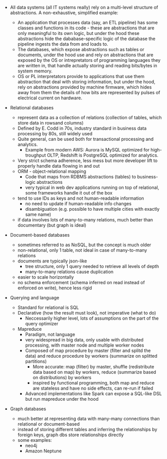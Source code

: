 - All data systems (all IT systems really) rely on a multi-level structure of abstractions. A non-exhaustive, simplified example:
  - An application that processes data (say, an ETL pipeline) has some classes and functions in its code - these are abstractions that are only meaningful to its own logic, but under the hood these abstractions hide the dababase-specific logic of the database the pipeline ingests the data from and loads to.
  - The databases, which expose abstractions such as tables or documents, under the hood use and rely on abstractions that are exposed by the OS or intrepretators of programming languages they are written in, that handle actually storing and reading bits/bytes in system memory.
  - OS or PL interpretators provide to applications that use them abstraction that deal with storing information, but under the hood, rely on abstractions provided by machine firmware, which hides away from them the details of how bits are represented by pulses of electrical current on hardware.

- Relational databases
  - represent data as a collection of relations (collection of tables, which store data in rowsand columns)
  - Defined by E. Codd in 70s, industry standard in business data processing by 80s, still widely used
  - Quite general, can be used both for transactional processing and analytics.
    - Example from modern AWS: Aurora is MySQL optimized for high-troughput OLTP, Redshift is PostgreSQL optimized for analytics.
  - Very strict schema adherence, less mess but more developer lift to properly handle data flowing in and out 
  - ORM - object-relational mapping
    - Code that maps from RDBMS abstractions (tables) to business-logic abstractions 
    - very typical in web dev applications running on top of relational, some frameworks handle it out of the box
  - tend to use IDs as keys and not human-readable information
    - no need to update if human-readable info changes
    - disambiguation (e.g. possible to have multiple cities with exactly same name)
  - if data involves lots of many-to-many relations, much better than documentary (but graph is ideal)
  

- Document-based databases
  - sometimes referred to as NoSQL, but the concept is much older
  - non-relational, only 1 table, not ideal in case of many-to-many relations
  - documents are typically json-like
    - tree structure, only 1 query needed to retrieve all levels of depth 
    - many-to-many relations cause duplication
  - easier to scale horizontally
  - no schema enforcement (schema inferred on read instead of enforced on write), hence less rigid

- Querying and language
  - Standard for relational is SQL
  - Declarative (how the result must look), not imperative (what to do)
    - Neccessarily higher level, lots of assumptions on the part of the query optimizer
  - Mapreduce
    - Paradigm, not language
    - very widespread in big data, only usable with distributed processing, with master node and multiple worker nodes
    - Composed of map procedure by master (filter and splitd the data) and reduce procedure by workers (summarize on splitted partitions)
      - More accurate: map (filter) by master, shuffle (redistribute data based on map) by workers, reduce (summarize based on distributions) by workers
      - inspired by functional programming, both map and reduce are stateless and have no side effects, can re-run if failed
    - Advanced implementations like Spark can expose a SQL-like DSL but run mapreduce under the hood

- Graph databases
  - much better at representing data with many-many connections than relational or document-based
  - instead of storing different tables and inferring the relationships by foreign keys, graph dbs store relationships directly
  - some examples:
    - neo4j
    - Amazon Neptune

